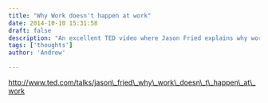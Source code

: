 ```yaml
---
title: "Why Work doesn't happen at work"
date: 2014-10-10 15:31:58
draft: false
description: "An excellent TED video where Jason Fried explains why work doesn't happen at work"
tags: ['thoughts']
author: 'Andrew'

---
```


http://www.ted.com/talks/jason\_fried\_why\_work\_doesn\_t\_happen\_at\_work
